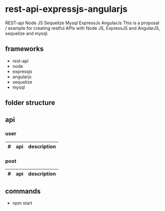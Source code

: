 # rest-api-expressjs-angularjs
REST-api  Node JS Sequelize Mysql ExpressJs  AngularJs
This is a proposal / example for creating restful APIs with Node JS, ExpressJS and AngularJS, sequelize and mysql.
## frameworks
* rest-api
* node 
* expressjs
* angularjs
* sequelize
* mysql

## folder structure

## api

### user

| #     | api         | description |
|------ | ----------- | ----------- |


### post
| #     | api         | description |
|------ | ----------- | ----------- |


## commands
* npm start
